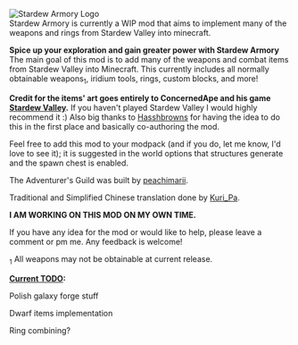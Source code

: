 
![Stardew Armory Logo](https://github.com/genDevo/Stardew-Armory/blob/1.16-Forge/images/safull.png?raw=true)
<br>
Stardew Armory is currently a WIP mod that aims to implement many of the weapons and rings from Stardew Valley into minecraft.

**Spice up your exploration and gain greater power with Stardew Armory**
The main goal of this mod is to add many of the weapons and combat items from Stardew Valley into Minecraft. This currently includes all normally obtainable weapons<sub>1</sub>, iridium tools, rings, custom blocks, and more!

**Credit for the items' art goes entirely to ConcernedApe and his game [Stardew Valley](https://www.stardewvalley.net/).** If you haven't played Stardew Valley I would highly recommend it :) Also big thanks to [Hasshbrowns](https://www.curseforge.com/members/hasshbrowns/projects) for having the idea to do this in the first place and basically co-authoring the mod.

Feel free to add this mod to your modpack (and if you do, let me know, I'd love to see it); it is suggested in the world options that structures generate and the spawn chest is enabled.

The Adventurer's Guild was built by [peachimarii](https://www.curseforge.com/members/peachimarii/projects).

Traditional and Simplified Chinese translation done by [Kuri_Pa](https://www.curseforge.com/members/kuri_pa/projects).

**I AM WORKING ON THIS MOD ON MY OWN TIME.**

If you have any idea for the mod or would like to help, please leave a comment or pm me. Any feedback is welcome!

<sub>1</sub> All weapons may not be obtainable at current release.

**<ins>Current TODO</ins>:**

Polish galaxy forge stuff

Dwarf items implementation

Ring combining?
